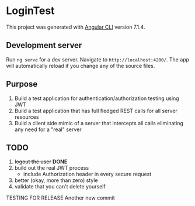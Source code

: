 # LoginTest

This project was generated with [Angular CLI](https://github.com/angular/angular-cli) version 7.1.4.

## Development server

Run `ng serve` for a dev server. Navigate to `http://localhost:4200/`. The app will automatically reload if you change any of the source files.

## Purpose
1. Build a test application for authentication/authorization testing using JWT
2. Build a test application that has full fledged REST calls for all server resources
3. Build a client side mimic of a server that intercepts all calls eliminating any need for a "real" server

## TODO
1. ~~logout the user~~ **DONE**
2. build out the real JWT process
    * include Authorization header in every secure request
3. better (okay, more than zero) style
4. validate that you can't delete yourself

TESTING FOR RELEASE
Another new commit
